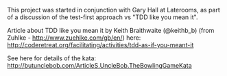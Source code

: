 This project was started in conjunction with Gary Hall at Laterooms, as part of a discussion of the test-first approach vs "TDD like you mean it".

Article about TDD like you mean it by Keith Braithwaite (@keithb_b) (from Zuhlke - http://www.zuehlke.com/gb/en/) here: 
  http://coderetreat.org/facilitating/activities/tdd-as-if-you-meant-it

See here for details of the kata: http://butunclebob.com/ArticleS.UncleBob.TheBowlingGameKata

